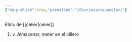 ```yaml
---
{"dg-publish":true,"permalink":"/Diccionario/acelar/"}
---
```


Etim: de [[celier\|celier]]
1. *v.* Almacenar, meter en el cillero